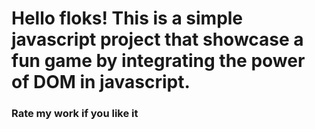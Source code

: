 <h1>Hello floks! This is a simple javascript project that showcase a fun game by integrating the power of DOM in javascript.</h1>
<h3>Rate my work if you like it</h3>



